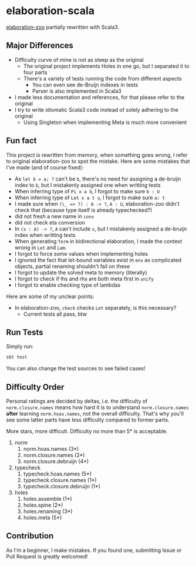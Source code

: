# elaboration-scala

[elaboration-zoo](https://github.com/AndrasKovacs/elaboration-zoo) partially rewritten with Scala3.

## Major Differences

- Difficulty curve of mine is not as steep as the original
    - The original project implements Holes in one go, but I separated it to four parts
    - There's a variety of tests running the code from different aspects
        - You can even see de-Bruijn indexes in tests
        - Parser is also implemented in Scala3
- I made less documentation and references, for that please refer to the original
- I try to write idiomatic Scala3 code instead of solely adhering to the original
    - Using Singleton when implementing Meta is much more convenient

## Fun fact

This project is rewritten from memory, when something goes wrong, I refer to original elaboration-zoo to spot the mistake. Here are some mistakes that I've made (and of course fixed):

- As `let b = a; ?` can't be `b`, there's no need for assigning a de-bruijn index to `b`, but I mistakenly assigned one when writting tests
- When inferring type of `Pi x a b`, I forgot to make sure `b : U`
- When inferring type of `Let x a t u`, I forgot to make sure `a: t`
- I made sure when `(\_ => ?) : A -> ?`, `A : U`, elaboration-zoo didn't check that (because type itself is already typechecked?)
- did not fresh a new name in `conv`
- did not check eta conversion
- In `(x : A) -> ?`, `A` can't include `x`, but I mistakenly assigned a de-bruijn index when writting tests
- When generating `Term` in bidirectional elaboration, I made the context wrong in `Let` and `Lam`.
- I forgot to force some values when implementing holes
- I ignored the fact that let-bound variables exist in `env` as complicated objects, partial renaming shouldn't fail on these
- I forgot to update the solved meta to memory (literally)
- I forgot to check if lhs and rhs are both meta first in `unify`
- I forgot to enable checking type of lambdas

Here are some of my unclear points:

- In elaboration-zoo, `check` checks `Let` separately, is this necessary?
    - Current tests all pass, btw

## Run Tests

Simply run:

```sh
sbt test
```

You can also change the test sources to see failed cases!

## Difficulty Order

Personal ratings are decided by deltas, i.e. the difficulty of `norm.closure.names` means how hard it is to understand `norm.closure.names` **after** learning `norm.hoas.names`, not the overall difficulty. That's why you'll see some latter parts have less difficulty compared to former parts.

More stars, more difficult. Difficulty no more than 5* is acceptable.

1. norm
    1. norm.hoas.names (3*)
    2. norm.closure.names (2*)
    3. norm.closure.debruijn (4*)
2. typecheck
    1. typecheck.hoas.names (5*)
    2. typecheck.closure.names (1*)
    3. typecheck.closure.debruijn (1*)
3. holes
    1. holes.assemble (1*)
    2. holes.spine (2*)
    3. holes.renaming (3*)
    4. holes.meta (5*)

## Contribution

As I'm a beginner, I make mistakes. If you found one, submitting Issue or Pull Request is greatly welcomed!
